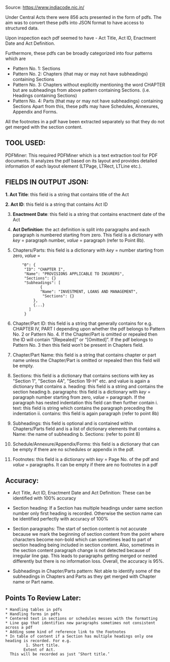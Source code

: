 Source:  https://www.indiacode.nic.in/ 

Under Central Acts there were 856 acts presented in the form of pdfs. The aim was to convert these pdfs into JSON format to have access to structured data.

Upon inspection each pdf seemed to have - Act Title, Act ID, Enactment Date and Act Definition.

Furthermore, these pdfs can be broadly categorized into four patterns which are
* Pattern No. 1: Sections
* Pattern No. 2: Chapters (that may or may not have subheadings) containing Sections
* Pattern No. 3: Chapters without explicitly mentioning the word CHAPTER but are subheadings from above pattern containing Sections. (i.e. Headings containing Sections)
* Pattern No. 4: Parts (that may or may not have subheadings) containing Sections
Apart from this, these pdfs may have Schedules, Annexures, Appendix and Forms.

All the footnotes in a pdf have been extracted separately so that they do not get merged with the section content.

## TOOL USED:
PDFMiner: This required PDFMiner which is a text extraction tool for PDF documents. It analyzes the pdf based on its layout and provides detailed information of each layout element (LTPage, LTRect, LTLine etc.).


## FIELDS IN OUTPUT JSON:

**1. Act Title**: this field is a string that contains title of the Act

**2. Act ID**: this field is a string that contains Act ID

3. **Enactment Date**: this field is a string that contains enactment date of the Act
 
4. **Act Definition**: the act definition is split into paragraphs and each paragraph is numbered starting from zero. This field is a dictionary with *key* = paragraph number, *value* = paragraph (refer to Point 8b).

5. Chapters/Parts: this field is a dictionary with *key* = number starting from zero, *value* =

		   "0": {
			"ID": "CHAPTER I",
			"Name": "PROVISIONS APPLICABLE TO INSURERS",
			"Sections": {}
			"Subheadings": [
			       {
				   "Name": "INVESTMENT, LOANS AND MANAGEMENT",
				    "Sections": {}
				},
				{...}
			  ]
			}


6. Chapter/Part ID: this field is a string that generally contains for e.g. CHAPTER IV, PART I depending upon whether the pdf belongs to Pattern No. 2 or Pattern No. 4. If the Chapter/Part is omitted or repealed then the ID will contain “[Repealed]” or “[Omitted]”. If the pdf belongs to Pattern No. 3 then this field won’t be present in Chapters field.

7. Chapter/Part Name: this field is a string that contains chapter or part name unless the Chapter/Part is omitted or repealed then this field will be empty.

8. Sections: this field is a dictionary that contains sections with key as "Section 1", "Section 4A", "Section 19-H" etc. and value is again a dictionary that contains
	a. heading: this field is a string and contains the section heading
	b. paragraphs: this field is a dictionary with *key* = paragraph number starting from zero, *value* = paragraph. If the paragraph has nested indentation this field can then further contain
		i. text: this field is string which contains the paragraph preceding the indentation
		ii. contains: this field is again paragraph (refer to point 8b)

9. Subheadings: this field is optional and is contained within Chapters/Parts field and is a list of dictionary elements that contains
	a. Name: the name of subheading
	b. Sections: (refer to point 8)

10. Schedule/Annexure/Appendix/Forms: this field is a dictionary that can be empty if there are no schedules or appendix in the pdf.

11. Footnotes: this field is a dictionary with *key* = Page No. of the pdf and *value* = paragraphs. It can be empty if there are no footnotes in a pdf


## Accuracy:

* Act Title, Act ID, Enactment Date and Act Definition:
	These can be identified with 100% accuracy

* Section heading:
	If a Section has multiple headings under same section number only first heading is recorded. Otherwise the section name can be identified perfectly with accuracy of 100%

* Section paragraphs:
	The start of section content is not accurate because we mark the beginning of section content from the point where characters become non-bold which can sometimes lead to part of section heading being included in section content. Also, sometimes in the section content paragraph change is not detected because of irregular line gap. This leads to paragraphs getting merged or nested differently but there is no information loss. Overall, the accuracy is 95%.

* Subheadings in Chapter/Parts pattern:
	Not able to identify some of the subheadings in Chapters and Parts as they get merged with Chapter name or Part name.



## Points To Review Later:
	* Handling tables in pdfs
	* Handling forms in pdfs
	* Centered text in sections or schedules messes with the formatting
	* Line gap that identifies new paragraphs sometimes not consistent across a pdf
	* Adding some kind of reference link to the Footnotes
	* In table of content if a Section has multiple headings only one heading is recorded. For e.g. 
		     1. Short title.
			Extent of Act.
	  This will be recorded as just ‘Short title.’
